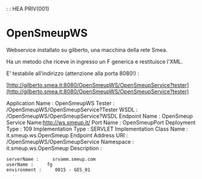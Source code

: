  :  : HEA PRIV(001)

# OpenSmeupWS

Webservice installato su gilberto, una macchina della rete Smea.

Ha un metodo che riceve in ingresso un F generica e restituisce l'XML.

E' testabile all'indirizzo (attenzione alla porta 8080!) : 

[http://gilberto.smea.it:8080/OpenSmeupWS/OpenSmeupService?tester](http://gilberto.smea.it:8080/OpenSmeupWS/OpenSmeupService?tester)

Application Name :  OpenSmeupWS
Tester : /OpenSmeupWS/OpenSmeupService?Tester
WSDL : /OpenSmeupWS/OpenSmeupService?WSDL
Endpoint Name : OpenSmeup
Service Name:http://ws.smeup.it/
Port Name : OpenSmeupPort
Deployment Type : 109
Implementation Type : SERVLET
Implementation Class Name : it.smeup.ws.OpenSmeup
Endpoint Address URI : /OpenSmeupWS/OpenSmeupService
Namespace : it.smeup.ws.OpenSmeup
Description : 

    serverName :     srvamm.smeup.com
    userName :     fg
    environment :     0015 - GES_01

